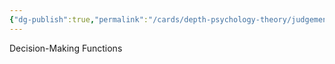 ```yaml
---
{"dg-publish":true,"permalink":"/cards/depth-psychology-theory/judgement/","noteIcon":"1","created":"2023-01-04T18:39:21.939+01:00","updated":"2023-05-26T18:12:07.783+02:00"}
---
```



Decision-Making Functions
